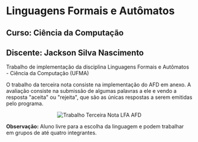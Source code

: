 # Linguagens Formais e Autômatos
## Curso: Ciência da Computação
## Discente: Jackson Silva Nascimento

Trabalho de implementação da disciplina Linguagens Formais e Autômatos - Ciência da Computação (UFMA)

O trabalho da terceira nota consiste na implementação do AFD em anexo. A avaliação consiste na submissão de algumas palavras a ele e vendo a resposta "aceita" ou "rejeita", que são as únicas respostas a serem emitidas pelo programa.

<span style="display:block;text-align:center">![Trabalho Terceira Nota LFA AFD](https://user-images.githubusercontent.com/62855742/150969999-b3a88554-de31-4481-afdd-6dbafa5c96d5.png)</span>


**Observação:** Aluno livre para a escolha da linguagem e podem trabalhar em grupos de até quatro integrantes. 
